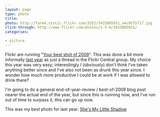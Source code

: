 ```yaml
---
layout: page
type: photo
title: 
photo: http://farm4.static.flickr.com/3352/3433885931_a4c9575717.jpg
click-through: http://www.flickr.com/photos/i-5-m/3433885931/
categories: 

- picture
---
```

Flickr are running "[Your best shot of 2009](http://blog.flickr.net/en/2009/11/30/your-best-shot-2009/)". This was done a bit more informally [last year](http://www.flickr.com/groups/central/discuss/72157610880549001) as just a thread in the Flickr Central group. My choice this year was very easy; interestingly I (obviously) don't think I've taken anything better since and I've also not been as drunk this year since. I wonder how much more productive I could be at work if I was allowed to drink there?

I'm going to do a general end-of-year-review / best-of-2009 blog post nearer the actual end of the year, but since this is running now, and I've run out of time to surpass it, this can go up now.

This was my best photo for last year: [She's My Little Shadow](http://www.flickr.com/photos/i-5-m/3067970146)
